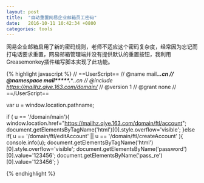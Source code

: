 ```yaml
---
layout: post
title:  "自动重置网易企业邮箱员工密码"
date:   2016-10-11 10:42:34 +0800
categories: tools
---
```

网易企业邮箱启用了新的密码规则，老师不适应这个密码复杂度，经常因为忘记而打电话要求重置，网易邮箱管理端并没有提供默认的重置按钮，我利用Greasemonkey插件编写脚本实现了此功能。

{% highlight javascript %}
// ==UserScript==
// @name        mail.****.*.cn
// @namespace   mail*****.******.*.cn
// @include     https://mailhz.qiye.163.com/domain/*
// @version     1
// @grant       none
// ==/UserScript==

var u = window.location.pathname;

if ( u == '/domain/main'){ 
  window.location.href="https://mailhz.qiye.163.com/domain/ftl/account";
  document.getElementsByTagName('html')[0].style.overflow='visible';
}else if( u == '/domain/ftl/editAccount' ||  u == '/domain/ftl/createAccount' ){
  console.info(u);
  document.getElementsByTagName('html')[0].style.overflow='visible';
  document.getElementsByName('password')[0].value='123456';
  document.getElementsByName('pass_re')[0].value='123456';
}
  
{% endhighlight %}

